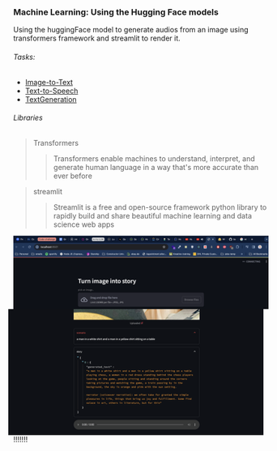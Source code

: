 ### Machine Learning: Using the Hugging Face models


Using the huggingFace model to generate audios from an image using transformers framework and streamlit to render it.

###### Tasks:
- [Image-to-Text](https://huggingface.co/tasks/image-to-text)
- [Text-to-Speech](https://huggingface.co/tasks/text-to-speech)
- [TextGeneration](https://huggingface.co/tasks/text-generation)

###### Libraries
> Transformers
>>Transformers enable machines to understand, interpret, and generate human language in a way that's more accurate than ever before

> streamlit
>>Streamlit is a free and open-source framework python library to rapidly build and share beautiful machine learning and data science web apps

<img src="/img/up.png"
     alt="Upper part"
     style="float: left; margin-right: 10px;" />
<img src="/img/down.png"
     alt="Upper part"
     style="float: right; margin-right: 10px; margin-left: 30px;" />

!!!!!!!